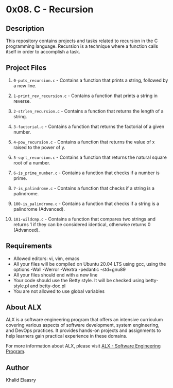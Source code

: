 # 0x08. C - Recursion

## Description

This repository contains projects and tasks related to recursion in the C programming language. Recursion is a technique where a function calls itself in order to accomplish a task.

## Project Files

1. `0-puts_recursion.c` - Contains a function that prints a string, followed by a new line.

2. `1-print_rev_recursion.c` - Contains a function that prints a string in reverse.

3. `2-strlen_recursion.c` - Contains a function that returns the length of a string.

4. `3-factorial.c` - Contains a function that returns the factorial of a given number.

5. `4-pow_recursion.c` - Contains a function that returns the value of x raised to the power of y.

6. `5-sqrt_recursion.c` - Contains a function that returns the natural square root of a number.

7. `6-is_prime_number.c` - Contains a function that checks if a number is prime.

8. `7-is_palindrome.c` - Contains a function that checks if a string is a palindrome.

9. `100-is_palindrome.c` - Contains a function that checks if a string is a palindrome (Advanced).

10. `101-wildcmp.c` - Contains a function that compares two strings and returns 1 if they can be considered identical, otherwise returns 0 (Advanced).

## Requirements

- Allowed editors: vi, vim, emacs
- All your files will be compiled on Ubuntu 20.04 LTS using gcc, using the options -Wall -Werror -Wextra -pedantic -std=gnu89
- All your files should end with a new line
- Your code should use the Betty style. It will be checked using betty-style.pl and betty-doc.pl
- You are not allowed to use global variables

## About ALX

ALX is a software engineering program that offers an intensive curriculum covering various aspects of software development, system engineering, and DevOps practices. It provides hands-on projects and assignments to help learners gain practical experience in these domains.

For more information about ALX, please visit [ALX - Software Engineering Program](https://www.alx.tech/).

## Author

Khalid Elaasry
